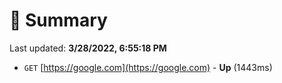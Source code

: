 # 📖 Summary
Last updated: **3/28/2022, 6:55:18 PM**

- `GET` [https://google.com](https://google.com) - **Up** (1443ms)
